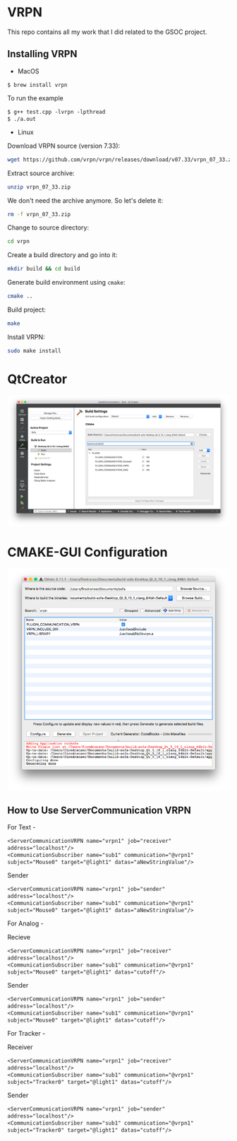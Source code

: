 # VRPN 
This repo contains all my work that I did related to the GSOC project.

## Installing VRPN

* MacOS

```
$ brew install vrpn
```
To run the example
```
$ g++ test.cpp -lvrpn -lpthread
$ ./a.out
```
* Linux

Download VRPN source (version 7.33):
```sh
wget https://github.com/vrpn/vrpn/releases/download/v07.33/vrpn_07_33.zip
```

Extract source archive:

```sh
unzip vrpn_07_33.zip
```

We don't need the archive anymore. So let's delete it:

```sh
rm -f vrpn_07_33.zip
```

Change to source directory:

```sh
cd vrpn
```

Create a build directory and go into it:

```sh
mkdir build && cd build
```

Generate build environment using `cmake`:

```sh
cmake ..
```

Build project:

```sh
make
```

Install VRPN:

```sh
sudo make install
```

# QtCreator

![cmake](images/plugin.png)

# CMAKE-GUI Configuration

![cmake](images/cmake.png)

## How to Use ServerCommunication VRPN

For Text -

```
<ServerCommunicationVRPN name="vrpn1" job="receiver" address="localhost"/>
<CommunicationSubscriber name="sub1" communication="@vrpn1" subject="Mouse0" target="@light1" datas="aNewStringValue"/>
```

Sender

```
<ServerCommunicationVRPN name="vrpn1" job="sender" address="localhost"/>
<CommunicationSubscriber name="sub1" communication="@vrpn1" subject="Mouse0" target="@light1" datas="aNewStringValue"/>
```

For Analog -

Recieve

```
<ServerCommunicationVRPN name="vrpn1" job="receiver" address="localhost"/>
<CommunicationSubscriber name="sub1" communication="@vrpn1" subject="Mouse0" target="@light1" datas="cutoff"/>
```

Sender

```
<ServerCommunicationVRPN name="vrpn1" job="sender" address="localhost"/>
<CommunicationSubscriber name="sub1" communication="@vrpn1" subject="Mouse0" target="@light1" datas="cutoff"/>
```

For Tracker -

Receiver

```
<ServerCommunicationVRPN name="vrpn1" job="receiver" address="localhost"/>
<CommunicationSubscriber name="sub1" communication="@vrpn1" subject="Tracker0" target="@light1" datas="cutoff"/>
```

Sender

```
<ServerCommunicationVRPN name="vrpn1" job="sender" address="localhost"/>
<CommunicationSubscriber name="sub1" communication="@vrpn1" subject="Tracker0" target="@light1" datas="cutoff"/>
```
